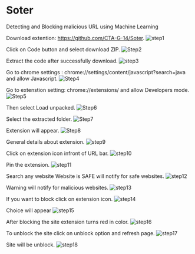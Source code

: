 # Soter
Detecting and Blocking malicious URL using Machine Learning


Download extention: https://github.com/CTA-G-14/Soter.
![step1](https://user-images.githubusercontent.com/61678470/117578627-dff48500-b10c-11eb-9645-79d31e1c2741.png)


Click on Code button and select download ZIP.
![Step2](https://user-images.githubusercontent.com/61678470/117578628-e1be4880-b10c-11eb-86eb-9f3f6345d91e.png)


Extract the code after successfully  download.
![step3](https://user-images.githubusercontent.com/61678470/117578630-e2ef7580-b10c-11eb-9a86-af7448f4b7c3.png)


Go to chrome settings :  chrome://settings/content/javascript?search=java
 and allow Javascript.
![Step4](https://user-images.githubusercontent.com/61678470/117578635-e551cf80-b10c-11eb-861c-3089a834ec75.png)


Go to extenstion setting:  chrome://extensions/
and allow Developers mode.
![Step5](https://user-images.githubusercontent.com/61678470/117578636-e5ea6600-b10c-11eb-8450-307240acbfb8.png)


Then select Load unpacked.
![Step6](https://user-images.githubusercontent.com/61678470/117578637-e682fc80-b10c-11eb-812d-0b0d81cc9a30.png)


Select the extracted folder.
![Step7](https://user-images.githubusercontent.com/61678470/117578639-e71b9300-b10c-11eb-9867-66bfc5f392c6.png)


Extension will appear.
![Step8](https://user-images.githubusercontent.com/61678470/117578640-e7b42980-b10c-11eb-8bfd-bbb0e86690cf.png)


General details about extension.
![step9](https://user-images.githubusercontent.com/61678470/117578643-e84cc000-b10c-11eb-931a-8591a9bb03f7.png)


Click on extension icon infront of  URL bar.
![step10](https://user-images.githubusercontent.com/61678470/117578644-e8e55680-b10c-11eb-8f85-b71dc73cf6a3.png)


Pin the extension.
![step11](https://user-images.githubusercontent.com/61678470/117578645-e97ded00-b10c-11eb-8e49-7348e9166849.png)


Search any website
Website is SAFE will notify for safe websites.
![step12](https://user-images.githubusercontent.com/61678470/117578646-ea168380-b10c-11eb-937d-ce2d07841dce.png)


Warning will notify for malicious websites.
![step13](https://user-images.githubusercontent.com/61678470/117578651-f0a4fb00-b10c-11eb-8614-1d04703c01c0.png)


If you want to block click on extension icon.
![step14](https://user-images.githubusercontent.com/61678470/117578655-f26ebe80-b10c-11eb-80fc-9befa4d61971.png)


Choice will appear
![step15](https://user-images.githubusercontent.com/61678470/117578657-f4d11880-b10c-11eb-8cec-eb4a3fe640f9.png)


After blocking the site extension turns red in color.
![step16](https://user-images.githubusercontent.com/61678470/117578658-f7337280-b10c-11eb-8b1e-82b3b03525ed.png)


To unblock the site click on unblock option and refresh page.
![step17](https://user-images.githubusercontent.com/61678470/117578659-f8649f80-b10c-11eb-8527-f6c84d115f4f.png)


Site will be unblock.
![step18](https://user-images.githubusercontent.com/61678470/117578660-f995cc80-b10c-11eb-8116-4a926afab00d.png)
